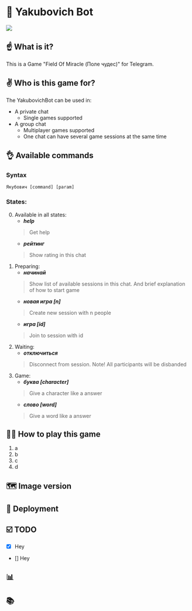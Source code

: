 # 🚀 Yakubovich Bot 
![](http://boobooka.com/wp-content/uploads/2019/02/zastavka-pole-chudes.jpg)
## ☝️ What is it?
This is a Game "Field Of Miracle (Поле чудес)" for Telegram.

## ✌️ Who is this game for?
The YakubovichBot can be used in:
- A private chat
   * Single games supported
- A group chat
   * Multiplayer games supported
   * One chat can have several game sessions at the same time


## 👌 Available commands
### Syntax
`Якубович [command] [param]`
### States:
0. Available in all states:
   - ***help***             
   > Get help
   - ***рейтинг***          
   > Show rating in this chat
1. Preparing:
   - ***начинай***           
   > Show list of available sessions in this chat. And brief explanation of how to start game 
   - ***новая игра [n]***    
   > Create new session with n people
   - ***игра [id]***         
   > Join to session with id
2. Waiting:
   - ***отключиться***       
   > Disconnect from session. Note! All participants will be disbanded
3. Game:
   - ***буква [character]*** 
   > Give a character like a answer
   - ***слово [word]***      
   > Give a word like a answer


## 👨‍🎓 How to play this game
1. a 
2. b
3. c
4. d


## 🗺 Image version 

## 📝 Deployment


## ☑️ TODO
- [x] Hey
- [] Hey


## 📊 

## 📚

